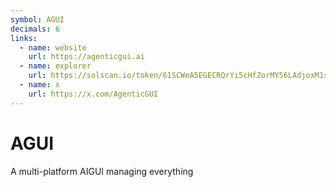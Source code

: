 ```yaml
---
symbol: AGUI
decimals: 6
links:
  - name: website
    url: https://agenticgui.ai
  - name: explorer
    url: https://solscan.io/token/61SCWeA5EGECRQrYi5cHfZorMY56LAdjoxM1sN3qpump
  - name: x
    url: https://x.com/AgenticGUI
---
```


# AGUI

A multi-platform AIGUI managing everything
